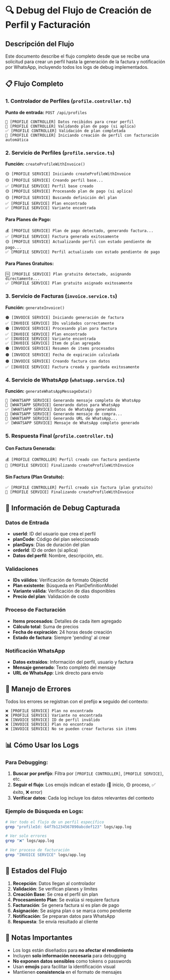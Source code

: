 # 🔍 Debug del Flujo de Creación de Perfil y Facturación

## Descripción del Flujo

Este documento describe el flujo completo desde que se recibe una solicitud para crear un perfil hasta la generación de la factura y notificación por WhatsApp, incluyendo todos los logs de debug implementados.

## 📋 Flujo Completo

### 1. **Controlador de Perfiles** (`profile.controller.ts`)
**Punto de entrada:** `POST /api/profiles`

```
🔵 [PROFILE CONTROLLER] Datos recibidos para crear perfil
🔵 [PROFILE CONTROLLER] Validando plan de pago (si aplica)
✅ [PROFILE CONTROLLER] Validación de plan completada
🔵 [PROFILE CONTROLLER] Iniciando creación de perfil con facturación automática
```

### 2. **Servicio de Perfiles** (`profile.service.ts`)
**Función:** `createProfileWithInvoice()`

```
🟡 [PROFILE SERVICE] Iniciando createProfileWithInvoice
🟡 [PROFILE SERVICE] Creando perfil base...
✅ [PROFILE SERVICE] Perfil base creado
🟡 [PROFILE SERVICE] Procesando plan de pago (si aplica)
🟡 [PROFILE SERVICE] Buscando definición del plan
✅ [PROFILE SERVICE] Plan encontrado
✅ [PROFILE SERVICE] Variante encontrada
```

#### Para Planes de Pago:
```
💰 [PROFILE SERVICE] Plan de pago detectado, generando factura...
✅ [PROFILE SERVICE] Factura generada exitosamente
🟡 [PROFILE SERVICE] Actualizando perfil con estado pendiente de pago...
✅ [PROFILE SERVICE] Perfil actualizado con estado pendiente de pago
```

#### Para Planes Gratuitos:
```
🆓 [PROFILE SERVICE] Plan gratuito detectado, asignando directamente...
✅ [PROFILE SERVICE] Plan gratuito asignado exitosamente
```

### 3. **Servicio de Facturas** (`invoice.service.ts`)
**Función:** `generateInvoice()`

```
🟠 [INVOICE SERVICE] Iniciando generación de factura
✅ [INVOICE SERVICE] IDs validados correctamente
🟠 [INVOICE SERVICE] Procesando plan para factura
✅ [INVOICE SERVICE] Plan encontrado
✅ [INVOICE SERVICE] Variante encontrada
✅ [INVOICE SERVICE] Item de plan agregado
🟠 [INVOICE SERVICE] Resumen de items procesados
🟠 [INVOICE SERVICE] Fecha de expiración calculada
🟠 [INVOICE SERVICE] Creando factura con datos
✅ [INVOICE SERVICE] Factura creada y guardada exitosamente
```

### 4. **Servicio de WhatsApp** (`whatsapp.service.ts`)
**Función:** `generateWhatsAppMessageData()`

```
📱 [WHATSAPP SERVICE] Generando mensaje completo de WhatsApp
📱 [WHATSAPP SERVICE] Generando datos para WhatsApp
✅ [WHATSAPP SERVICE] Datos de WhatsApp generados
📱 [WHATSAPP SERVICE] Generando mensaje de compra...
📱 [WHATSAPP SERVICE] Generando URL de WhatsApp...
✅ [WHATSAPP SERVICE] Mensaje de WhatsApp completo generado
```

### 5. **Respuesta Final** (`profile.controller.ts`)

#### Con Factura Generada:
```
💰 [PROFILE CONTROLLER] Perfil creado con factura pendiente
🏁 [PROFILE SERVICE] Finalizando createProfileWithInvoice
```

#### Sin Factura (Plan Gratuito):
```
✅ [PROFILE CONTROLLER] Perfil creado sin factura (plan gratuito)
🏁 [PROFILE SERVICE] Finalizando createProfileWithInvoice
```

## 🎯 Información de Debug Capturada

### Datos de Entrada
- **userId**: ID del usuario que crea el perfil
- **planCode**: Código del plan seleccionado
- **planDays**: Días de duración del plan
- **orderId**: ID de orden (si aplica)
- **Datos del perfil**: Nombre, descripción, etc.

### Validaciones
- **IDs válidos**: Verificación de formato ObjectId
- **Plan existente**: Búsqueda en PlanDefinitionModel
- **Variante válida**: Verificación de días disponibles
- **Precio del plan**: Validación de costo

### Proceso de Facturación
- **Items procesados**: Detalles de cada item agregado
- **Cálculo total**: Suma de precios
- **Fecha de expiración**: 24 horas desde creación
- **Estado de factura**: Siempre 'pending' al crear

### Notificación WhatsApp
- **Datos extraídos**: Información del perfil, usuario y factura
- **Mensaje generado**: Texto completo del mensaje
- **URL de WhatsApp**: Link directo para envío

## 🚨 Manejo de Errores

Todos los errores se registran con el prefijo `❌` seguido del contexto:

```
❌ [PROFILE SERVICE] Plan no encontrado
❌ [PROFILE SERVICE] Variante no encontrada
❌ [INVOICE SERVICE] ID de perfil inválido
❌ [INVOICE SERVICE] Plan no encontrado
❌ [INVOICE SERVICE] No se pueden crear facturas sin items
```

## 📊 Cómo Usar los Logs

### Para Debugging:
1. **Buscar por prefijo**: Filtra por `[PROFILE CONTROLLER]`, `[PROFILE SERVICE]`, etc.
2. **Seguir el flujo**: Los emojis indican el estado (🔵 inicio, 🟡 proceso, ✅ éxito, ❌ error)
3. **Verificar datos**: Cada log incluye los datos relevantes del contexto

### Ejemplo de Búsqueda en Logs:
```bash
# Ver todo el flujo de un perfil específico
grep "profileId: 64f7b1234567890abcdef123" logs/app.log

# Ver solo errores
grep "❌" logs/app.log

# Ver proceso de facturación
grep "INVOICE SERVICE" logs/app.log
```

## 🔄 Estados del Flujo

1. **Recepción**: Datos llegan al controlador
2. **Validación**: Se verifican planes y límites
3. **Creación Base**: Se crea el perfil sin plan
4. **Procesamiento Plan**: Se evalúa si requiere factura
5. **Facturación**: Se genera factura si es plan de pago
6. **Asignación**: Se asigna plan o se marca como pendiente
7. **Notificación**: Se preparan datos para WhatsApp
8. **Respuesta**: Se envía resultado al cliente

## 📝 Notas Importantes

- Los logs están diseñados para **no afectar el rendimiento**
- Incluyen **solo información necesaria** para debugging
- **No exponen datos sensibles** como tokens o passwords
- Usan **emojis** para facilitar la identificación visual
- Mantienen **consistencia** en el formato de mensajes